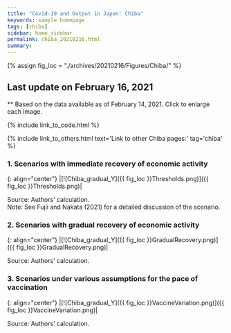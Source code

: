 ```yaml
---
title: "Covid-19 and Output in Japan: Chiba"
keywords: sample homepage
tags: [chiba]
sidebar: home_sidebar
permalink: chiba_20210216.html
summary:
---
```


{% assign fig_loc = "./archives/20210216/Figures/Chiba/" %}

## Last update on February 16, 2021
** Based on the data available as of February 14, 2021. Click to enlarge each image.

{% include link_to_code.html %}

{% include link_to_others.html text='Link to other Chiba pages:' tag='chiba' %}

### 1. Scenarios with immediate recovery of economic activity

{: align="center"}
|[![Chiba_gradual_Y]({{ fig_loc }}Thresholds.png)]({{ fig_loc }}Thresholds.png)|

Source: Authors’ calculation. <br>
Note:	See Fujii and Nakata (2021) for a detailed discussion of the scenario.

### 2. Scenarios with gradual recovery of economic activity

{: align="center"}
|[![Chiba_gradual_Y]({{ fig_loc }}GradualRecovery.png)]({{ fig_loc }}GradualRecovery.png)|

Source: Authors’ calculation.

### 3. Scenarios under various assumptions for the pace of vaccination

{: align="center"}
|[![Chiba_gradual_Y]({{ fig_loc }}VaccineVariation.png)]({{ fig_loc }}VaccineVariation.png)|

Source: Authors’ calculation.
